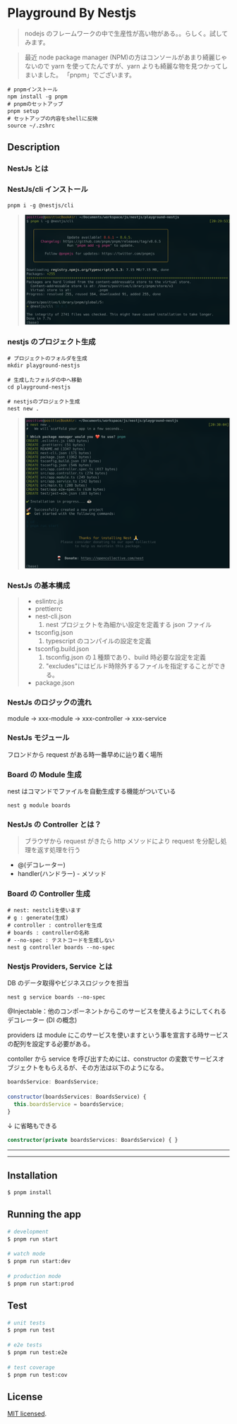 # Playground By Nestjs

> nodejs のフレームワークの中で生産性が高い物がある。。らしく。試してみます。

> 最近 node package manager (NPM)の方はコンソールがあまり綺麗じゃないので
> yarn を使ってたんですが、yarn よりも綺麗な物を見つかってしまいました。
> 「pnpm」でございます。

```shell
# pnpmインストール
npm install -g pnpm
# pnpmのセットアップ
pnpm setup
# セットアップの内容をshellに反映
source ~/.zshrc
```

## Description

### NestJs とは

### NestJs/cli インストール

```shell
pnpm i -g @nestjs/cli
```

> ![](./init1.png)

### nestjs のプロジェクト生成

```shell
# プロジェクトのフォルダを生成
mkdir playground-nestjs

# 生成したフォルダの中へ移動
cd playground-nestjs

# nestjsのプロジェクト生成
nest new .
```

> ![](./init2.png)

### NestJs の基本構成

> - eslintrc.js
> - prettierrc
> - nest-cli.json
>   1.  nest プロジェクトを為細かい設定を定義する json ファイル
> - tsconfig.json
>   1.  typescript のコンパイルの設定を定義
> - tsconfig.build.json
>   1.  tsconfig.json の１種類であり、build 時必要な設定を定義
>   2.  "excludes"にはビルド時除外するファイルを指定することができる。
> - package.json

### NestJs のロジックの流れ

module -> xxx-module -> xxx-controller -> xxx-service

### NestJs モジュール

フロンドから request がある時一番早めに辿り着く場所

### Board の Module 生成

nest はコマンドでファイルを自動生成する機能がついている

```shell
nest g module boards
```

### NestJs の Controller とは？

> ブラウザから request がきたら
> http メソッドにより request を分配し処理を返す処理を行う

- @(デコレーター)
- handler(ハンドラー) - メソッド

### Board の Controller 生成

```shell
# nest: nestcliを使います
# g : generate(生成)
# controller : controllerを生成
# boards : controllerの名称
# --no-spec : テストコードを生成しない
nest g controller boards --no-spec
```

### Nestjs Providers, Service とは

DB のデータ取得やビジネスロジックを担当

```shell
nest g service boards --no-spec
```

@Injectable：他のコンポーネントからこのサービスを使えるようにしてくれるデコレーター
(DI の概念)

providers は module にこのサービスを使いますという事を宣言する時サービスの配列を設定する必要がある。

contoller から service を呼び出すためには、constructor の変数でサービスオブジェクトをもらえるが、その方法は以下のようになる。

```javascript
boardsService: BoardsService;

constructor(boardsServices: BoardsService) {
  this.boardsService = boardsService;
}
```

↓ に省略もできる

```typescript
constructor(private boardsServices: BoardsService) { }
```

---

---

## Installation

```bash
$ pnpm install
```

## Running the app

```bash
# development
$ pnpm run start

# watch mode
$ pnpm run start:dev

# production mode
$ pnpm run start:prod
```

## Test

```bash
# unit tests
$ pnpm run test

# e2e tests
$ pnpm run test:e2e

# test coverage
$ pnpm run test:cov
```

## License

[MIT licensed](LICENSE).
